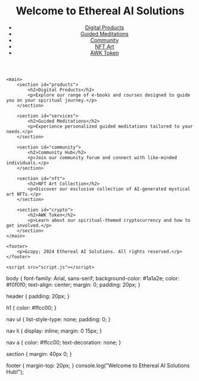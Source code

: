 <!DOCTYPE html>
<html lang="en">
<head>
    <meta charset="UTF-8">
    <meta name="viewport" content="width=device-width, initial-scale=1.0">
    <title>Ethereal AI Solutions Hub</title>
    <link rel="stylesheet" href="style.css">
</head>
<body>
    <header>
        <h1>Welcome to Ethereal AI Solutions</h1>
        <nav>
            <ul>
                <li><a href="#products">Digital Products</a></li>
                <li><a href="#services">Guided Meditations</a></li>
                <li><a href="#community">Community</a></li>
                <li><a href="#nft">NFT Art</a></li>
                <li><a href="#crypto">AWK Token</a></li>
            </ul>
        </nav>
    </header>

    <main>
        <section id="products">
            <h2>Digital Products</h2>
            <p>Explore our range of e-books and courses designed to guide you on your spiritual journey.</p>
        </section>

        <section id="services">
            <h2>Guided Meditations</h2>
            <p>Experience personalized guided meditations tailored to your needs.</p>
        </section>

        <section id="community">
            <h2>Community Hub</h2>
            <p>Join our community forum and connect with like-minded individuals.</p>
        </section>

        <section id="nft">
            <h2>NFT Art Collection</h2>
            <p>Discover our exclusive collection of AI-generated mystical art NFTs.</p>
        </section>

        <section id="crypto">
            <h2>AWK Token</h2>
            <p>Learn about our spiritual-themed cryptocurrency and how to get involved.</p>
        </section>
    </main>

    <footer>
        <p>&copy; 2024 Ethereal AI Solutions. All rights reserved.</p>
    </footer>

    <script src="script.js"></script>
</body>
</html>
body {
    font-family: Arial, sans-serif;
    background-color: #1a1a2e;
    color: #f0f0f0;
    text-align: center;
    margin: 0;
    padding: 20px;
}

header {
    padding: 20px;
}

h1 {
    color: #ffcc00;
}

nav ul {
    list-style-type: none;
    padding: 0;
}

nav li {
    display: inline;
    margin: 0 15px;
}

nav a {
    color: #ffcc00;
    text-decoration: none;
}

section {
    margin: 40px 0;
}

footer {
    margin-top: 20px;
}
console.log("Welcome to Ethereal AI Solutions Hub!");
